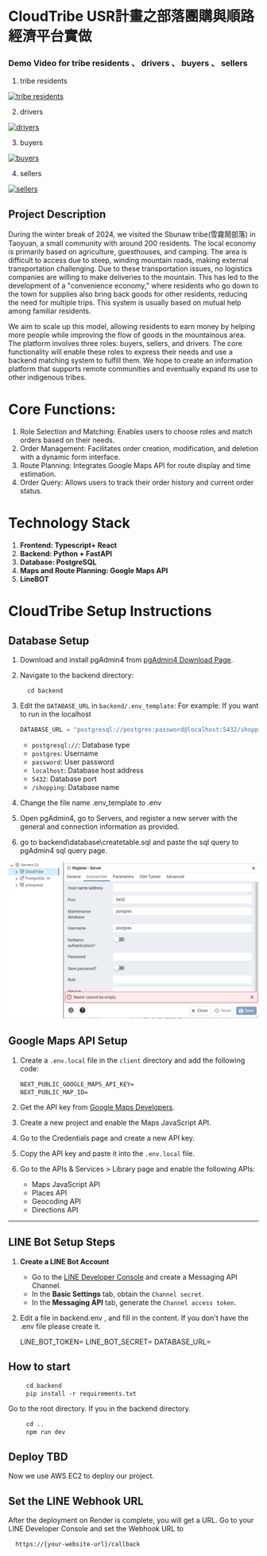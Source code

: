 # CloudTribe  USR計畫之部落團購與順路經濟平台實做

### Demo Video for tribe residents 、 drivers 、 buyers 、 sellers 

1. tribe residents
   
[![tribe residents](https://img.youtube.com/vi/hjn2Sm5dd9s/0.jpg)](https://youtube.com/shorts/hjn2Sm5dd9s)

2. drivers
   
[![drivers](https://img.youtube.com/vi/wcOt4QaqB3g/0.jpg)](https://youtu.be/wcOt4QaqB3g)

3. buyers
   
[![buyers](https://img.youtube.com/vi/Q4g4HAuLtNw/0.jpg)](https://youtube.com/shorts/Q4g4HAuLtNw)

4. sellers
  
[![sellers](https://img.youtube.com/vi/29SxFI6WWD4/0.jpg)](https://youtube.com/shorts/29SxFI6WWD4)




## Project Description

During the winter break of 2024, we visited the Sbunaw tribe(雪霧鬧部落) in Taoyuan, a small community with around 200 residents. The local economy is primarily based on agriculture, guesthouses, and camping. The area is difficult to access due to steep, winding mountain roads, making external transportation challenging. Due to these transportation issues, no logistics companies are willing to make deliveries to the mountain. This has led to the development of a "convenience economy," where residents who go down to the town for supplies also bring back goods for other residents, reducing the need for multiple trips. This system is usually based on mutual help among familiar residents.

We aim to scale up this model, allowing residents to earn money by helping more people while improving the flow of goods in the mountainous area. The platform involves three roles: buyers, sellers, and drivers. The core functionality will enable these roles to express their needs and use a backend matching system to fulfill them. We hope to create an information platform that supports remote communities and eventually expand its use to other indigenous tribes.


# Core Functions:

1. Role Selection and Matching: Enables users to choose roles and match orders based on their needs.
2. Order Management: Facilitates order creation, modification, and deletion with a dynamic form interface.
3. Route Planning: Integrates Google Maps API for route display and time estimation.
4. Order Query: Allows users to track their order history and current order status.




# Technology Stack

1. **Frontend: Typescript+ React**
2. **Backend:  Python + FastAPI**
3. **Database: PostgreSQL**
4. **Maps and Route Planning: Google Maps API**
5. **LineBOT**



# CloudTribe Setup Instructions

## Database Setup

1. Download and install pgAdmin4 from [pgAdmin4 Download Page](https://www.pgadmin.org/download/).

2. Navigate to the backend directory:

   
         cd backend
  
   
3. Edit the `DATABASE_URL` in `backend/.env_template`:
   For example:  If you want to run in the localhost
   ```python
   DATABASE_URL = "postgresql://postgres:password@localhost:5432/shopping"
   ```

   - `postgresql://`: Database type
   - `postgres`: Username
   - `password`: User password
   - `localhost`: Database host address
   - `5432`: Database port
   - `/shopping`: Database name

5. Change the file name .env_template to .env

6. Open pgAdmin4, go to Servers, and register a new server with the general and connection information as provided.

7. go to backend\database\createtable.sql and  paste the sql query to pgAdmin4 sql query page.

![alt text](img/setting.png)

## Google Maps API Setup

1. Create a `.env.local` file in the `client` directory and add the following code:
   ```plaintext
   NEXT_PUBLIC_GOOGLE_MAPS_API_KEY=
   NEXT_PUBLIC_MAP_ID=
   ```

2. Get the API key from [Google Maps Developers](https://developers.google.com/maps?hl=zh-tw).

3. Create a new project and enable the Maps JavaScript API.

4. Go to the Credentials page and create a new API key.

5. Copy the API key and paste it into the `.env.local` file.

6. Go to the APIs & Services > Library page and enable the following APIs:
   - Maps JavaScript API
   - Places API
   - Geocoding API
   - Directions API

---

## LINE Bot Setup Steps

1. **Create a LINE Bot Account**

   - Go to the [LINE Developer Console](https://developers.line.biz/console) and create a Messaging API Channel.
   - In the **Basic Settings** tab, obtain the `Channel secret`.
   - In the **Messaging API** tab, generate the `Channel access token`.

2. Edit a file in backend\.env , and fill in the content.
   If you don't have the .env file please create it.

   LINE_BOT_TOKEN=
   LINE_BOT_SECRET=
   DATABASE_URL=

## How to start

     
         cd backend
         pip install -r requirements.txt
      

 
   Go to the root directory.
   If you in the backend directory.
   
         cd ..
         npm run dev
   

## Deploy TBD 

Now we use AWS EC2 to deploy our project.


## Set the LINE Webhook URL

After the deployment on Render is complete, you will get a URL. Go to your LINE Developer Console and set the Webhook URL to 

      https://{your-website-url}/callback
